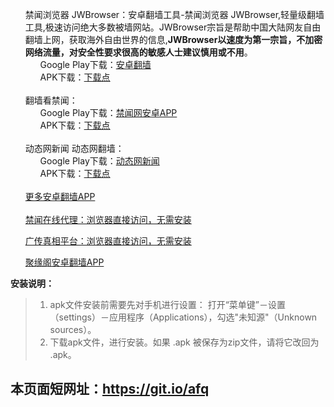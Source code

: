 <ul class="task-list">
<li>禁闻浏览器 JWBrowser：安卓翻墙工具-禁闻浏览器 JWBrowser,轻量级翻墙工具,极速访问绝大多数被墙网站。JWBrowser宗旨是帮助中国大陆网友自由翻墙上网，获取海外自由世界的信息,<b>JWBrowser以速度为第一宗旨，不加密网络流量，对安全性要求很高的敏感人士建议慎用或不用</b>。

<ul class="task-list">
<li>
Google Play下载：<a href="https://play.google.com/store/apps/details?id=jwproxy.browser.bnews">安卓翻墙</a> 
</li>
<li>APK下载：<a href="https://raw.githubusercontent.com/kgfw/fg/master/apk/JWBrowser.apk">下载点</a></li>
</ul>
</li>

<br>



<li>翻墙看禁闻：

<ul class="task-list">
<li>
Google Play下载：<a href="https://play.google.com/store/apps/details?id=org.bannedbook.app.news4dalu">禁闻网安卓APP</a> 
</li>
<li>APK下载：<a href="https://github.com/bannedbook/fanqiang/wiki/%E7%A6%81%E9%97%BB%E7%BD%91%E5%AE%89%E5%8D%93%E7%BF%BB%E5%A2%99%E6%96%B0%E9%97%BBAPP">下载点</a></li>
</ul>
</li>

<br>
<li>动态网新闻 动态网翻墙：

<ul class="task-list">
<li>
Google Play下载：<a href="https://play.google.com/store/apps/details?id=org.bannedbook.app.dtwip">动态网新闻</a> 
</li>
<li>APK下载：<a href="https://github.com/bannedbook/fanqiang/wiki/%E5%8A%A8%E6%80%81%E7%BD%91%E6%96%B0%E9%97%BB-%E5%8A%A8%E6%80%81%E7%BD%91%E7%BF%BB%E5%A2%99-%E5%AE%89%E5%8D%93%E5%BA%94%E7%94%A8">下载点</a></li>
</ul>
</li>
<br>

<li><a href="https://github.com/bannedbook/fanqiang/wiki#androidfq" target="_blank">更多安卓翻墙APP</a>

</li>
<br>

<li><a href="https://github.com/bannedbook/fanqiang/wiki" target="_blank">禁闻在线代理：浏览器直接访问，无需安装</a>

</li>





<li>

<a href="https://github.com/bannedbook/fanqiang/wiki/%E5%B9%BF%E4%BC%A0%E7%9C%9F%E7%9B%B8%E5%B9%B3%E5%8F%B0" target="_blank">广传真相平台：浏览器直接访问，无需安装</a>


</li>

<li>

<a href="https://github.com/bannedbook/fanqiang/wiki/%E8%81%9A%E7%BC%98%E9%98%81%E5%AE%89%E5%8D%93%E7%BF%BB%E5%A2%99APP" target="_blank">聚缘阁安卓翻墙APP</a>


</li>
</ul>

<p><strong>安装说明：</strong></p>

<blockquote>
<ol class="task-list">
<li>apk文件安装前需要先对手机进行设置： 打开“菜单键”－设置（settings）－应用程序（Applications），勾选"未知源"（Unknown sources）。</li>
<li>下载apk文件，进行安装。如果 .apk 被保存为zip文件，请将它改回为 .apk。</li>
</ol>
</blockquote>

<h2>
本页面短网址：<a href="https://git.io/afq">https://git.io/afq</a>
</h2>